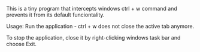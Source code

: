 This is a tiny program that intercepts windows ctrl + w command and prevents it from its default funciontality.

Usage: Run the application - ctrl + w does not close the active tab anymore.

To stop the application, close it by right-clicking windows task bar and choose Exit.
